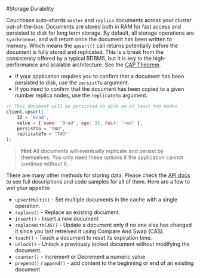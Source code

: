 #Storage Durability

Couchbase auto-shards `master` and `replica` documents across your cluster out-of-the-box.  Documents are stored both in RAM for fast access and persisted to disk for long term storage.  By default, all storage operations are `synchronous`, and will return once the document has been written to memory. Which means the `upsert()` call returns potentially before the document is fully stored and replicated.  This is a break from the consistency offered by a typical RDBMS, but it is key to the high-performance and scalable architecture. See the [CAP Theorem](http://en.wikipedia.org/wiki/CAP_theorem).

* If your application requires you to confirm that a document has been persisted to disk, use the `persistTo` argument.  
* If you need to confirm that the document has been copied to a given number replica nodes, use the `replicateTo` argument.

```js
// This document will be persisted to disk on at least two nodes
client.upsert(
	ID = 'brad',
	value = { name: 'Brad', age: 33, hair: 'red' },
	persistTo = "TWO", 
	replicateTo = "TWO"
);
```

> **Hint** All documents will eventually replicate and persist by themselves.  You only need these options if the application cannot continue without it.

There are many other methods for storing data.  Please check the [API docs](http://apidocs.ortussolutions.com/cfcouchbase/2.0.0) to see full descriptions and code samples for all of them.  Here are a few to wet your appetite:

* `upsertMulti()` -  Set multiple documents in the cache with a single operation.
* `replace()` - Replace an existing document.
* `insert()` - Insert a new document
* `replaceWithCAS()` - Update a document only if no one else has changed it since you last retreived it using Compare And Swap (CAS).
* `touch()` - Touch a document to reset its expiration time.
* `unlock()` - Unlock a previously locked document without modifying the document.
* `counter()` -  Increment or Decrement a numeric value
* `prepend()` / `append()` - add content to the beginning or end of an existing document
